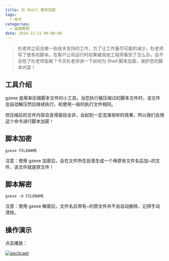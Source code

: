 ```yaml
---
title: 为 Shell 脚本加密
tags:
  - 命令
categories:
  - 运维教程
date: 2019-11-21 00:00:00
---
```


> 杜老师之前会做一些技术支持的工作，为了让工作量尽可能的减少，杜老师写了很多的脚本。在客户公司运行时如果被其他工程师看到了怎么办，会不会抢了杜老师饭碗？今天杜老师讲一下如何为 Shell 脚本加密，保护您的脚本内容！

<!-- more -->

## 工具介绍

gzexe 是用来压缩脚本文件的小工具。当您执行被压缩过的脚本文件时，该文件会自动解压然后继续执行，和使用一般的执行文件相同。

但压缩后的文件内容会变得面目全非，会起到一定混淆视听的效果，所以我们会用这个命令进行脚本加密！

## 脚本加密

```
gzexe FILENAME
```

注意：使用 gzexe 加密后，会在文件所在目录生成一个再原有文件名后加~的文件，该文件就是原文件！

## 脚本解密

```
gzexe -d FILENAME
```

注意：使用 gzexe 解密后，文件名后带有~的原文件并不会自动删除，记得手动清除。

## 操作演示

点击播放：

[![asciicast](https://asciinema.org/a/281289.svg)](https://asciinema.org/a/281289)